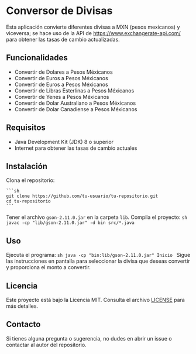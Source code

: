 # Conversor de Divisas
Esta aplicación convierte diferentes divisas a MXN (pesos mexicanos) y viceversa;
se hace uso de la API de https://www.exchangerate-api.com/ para obtener las tasas de cambio actualizadas.



## Funcionalidades

- Convertir de Dolares a Pesos Méxicanos
- Convertir de Euros a Pesos Méxicanos
- Convertir de Euros a Pesos Méxicanos
- Convertir de Libras Esterlinas a Pesos Méxicanos
- Convertir de Yenes a Pesos Méxicanos
- Convertir de Dolar Australiano a Pesos Méxicanos
- Convertir de Dolar Canadiense a Pesos Méxicanos

## Requisitos

- Java Development Kit (JDK) 8 o superior
- Internet para obtener las tasas de cambio actuales

## Instalación

Clona el repositorio:

    ```sh
    git clone https://github.com/tu-usuario/tu-repositorio.git
    cd tu-repositorio
    ```
Tener el archivo `gson-2.11.0.jar` en la carpeta `lib`.
Compila el proyecto:
    ```sh
    javac -cp "lib/gson-2.11.0.jar" -d bin src/*.java
    ```

## Uso
Ejecuta el programa:
    ```sh
    java -cp "bin:lib/gson-2.11.0.jar" Inicio
    ```
    Sigue las instrucciones en pantalla para seleccionar la divisa que deseas convertir y proporciona el monto a convertir.

## Licencia

Este proyecto está bajo la Licencia MIT. Consulta el archivo [LICENSE](LICENSE) para más detalles.

## Contacto

Si tienes alguna pregunta o sugerencia, no dudes en abrir un issue o contactar al autor del repositorio.